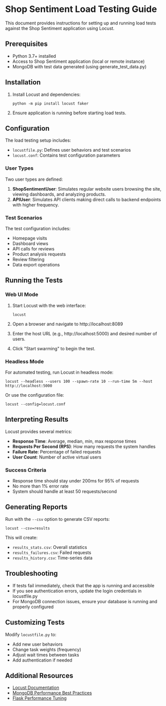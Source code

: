# Shop Sentiment Load Testing Guide

This document provides instructions for setting up and running load tests against the Shop Sentiment application using Locust.

## Prerequisites

- Python 3.7+ installed
- Access to Shop Sentiment application (local or remote instance)
- MongoDB with test data generated (using generate_test_data.py)

## Installation

1. Install Locust and dependencies:
   ```
   python -m pip install locust faker
   ```

2. Ensure application is running before starting load tests.

## Configuration

The load testing setup includes:

- `locustfile.py`: Defines user behaviors and test scenarios
- `locust.conf`: Contains test configuration parameters

### User Types

Two user types are defined:

1. **ShopSentimentUser**: Simulates regular website users browsing the site, viewing dashboards, and analyzing products.
2. **APIUser**: Simulates API clients making direct calls to backend endpoints with higher frequency.

### Test Scenarios

The test configuration includes:

- Homepage visits
- Dashboard views
- API calls for reviews
- Product analysis requests
- Review filtering
- Data export operations

## Running the Tests

### Web UI Mode

1. Start Locust with the web interface:
   ```
   locust
   ```

2. Open a browser and navigate to http://localhost:8089

3. Enter the host URL (e.g., http://localhost:5000) and desired number of users.

4. Click "Start swarming" to begin the test.

### Headless Mode

For automated testing, run Locust in headless mode:

```
locust --headless --users 100 --spawn-rate 10 --run-time 5m --host http://localhost:5000
```

Or use the configuration file:

```
locust --config=locust.conf
```

## Interpreting Results

Locust provides several metrics:

- **Response Time**: Average, median, min, max response times
- **Requests Per Second (RPS)**: How many requests the system handles
- **Failure Rate**: Percentage of failed requests
- **User Count**: Number of active virtual users

### Success Criteria

- Response time should stay under 200ms for 95% of requests
- No more than 1% error rate
- System should handle at least 50 requests/second

## Generating Reports

Run with the `--csv` option to generate CSV reports:

```
locust --csv=results
```

This will create:
- `results_stats.csv`: Overall statistics
- `results_failures.csv`: Failed requests
- `results_history.csv`: Time-series data

## Troubleshooting

- If tests fail immediately, check that the app is running and accessible
- If you see authentication errors, update the login credentials in locustfile.py
- For MongoDB connection issues, ensure your database is running and properly configured

## Customizing Tests

Modify `locustfile.py` to:
- Add new user behaviors
- Change task weights (frequency)
- Adjust wait times between tasks
- Add authentication if needed

## Additional Resources

- [Locust Documentation](https://docs.locust.io/)
- [MongoDB Performance Best Practices](https://www.mongodb.com/docs/manual/core/query-optimization/)
- [Flask Performance Tuning](https://flask.palletsprojects.com/en/2.0.x/deploying/) 